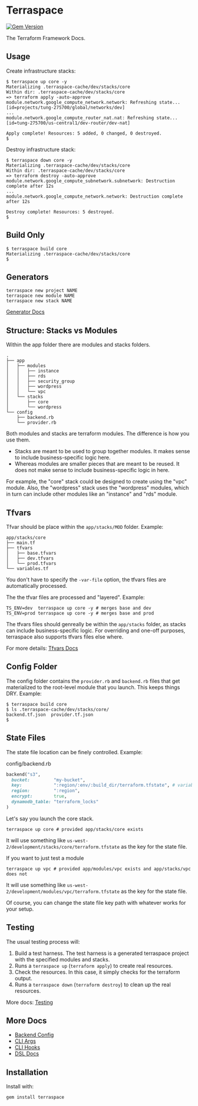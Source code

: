 # Terraspace

[![Gem Version](https://badge.fury.io/rb/terraspace.png)](http://badge.fury.io/rb/terraspace)

The Terraform Framework Docs.

## Usage

Create infrastructure stacks:

    $ terraspace up core -y
    Materializing .terraspace-cache/dev/stacks/core
    Within dir: .terraspace-cache/dev/stacks/core
    => terraform apply -auto-approve
    module.network.google_compute_network.network: Refreshing state... [id=projects/tung-275700/global/networks/dev]
    ...
    module.network.google_compute_router_nat.nat: Refreshing state... [id=tung-275700/us-central1/dev-router/dev-nat]

    Apply complete! Resources: 5 added, 0 changed, 0 destroyed.
    $

Destroy infrastructure stack:

    $ terraspace down core -y
    Materializing .terraspace-cache/dev/stacks/core
    Within dir: .terraspace-cache/dev/stacks/core
    => terraform destroy -auto-approve
    module.network.google_compute_subnetwork.subnetwork: Destruction complete after 12s
    ...
    module.network.google_compute_network.network: Destruction complete after 12s

    Destroy complete! Resources: 5 destroyed.
    $

## Build Only

    $ terraspace build core
    Materializing .terraspace-cache/dev/stacks/core
    $

## Generators

    terraspace new project NAME
    terraspace new module NAME
    terraspace new stack NAME

[Generator Docs](generators.md)

## Structure: Stacks vs Modules

Within the app folder there are modules and stacks folders.

    .
    ├── app
    │   ├── modules
    │   │   ├── instance
    │   │   ├── rds
    │   │   ├── security_group
    │   │   ├── wordpress
    │   │   └── vpc
    │   └── stacks
    │       ├── core
    │       └── wordpress
    └── config
        ├── backend.rb
        └── provider.rb

Both modules and stacks are terraform modules. The difference is how you use them.

* Stacks are meant to be used to group together modules. It makes sense to include business-specific logic here.
* Whereas modules are smaller pieces that are meant to be reused. It does not make sense to include business-specific logic in here.

For example, the "core" stack could be designed to create using the "vpc" module. Also, the "wordpress" stack uses the "wordpress" modules, which in turn can include other modules like an "instance" and "rds" module.

## Tfvars

Tfvar should be place within the `app/stacks/MOD` folder. Example:

    app/stacks/core
    ├── main.tf
    ├── tfvars
    │   ├── base.tfvars
    │   ├── dev.tfvars
    │   └── prod.tfvars
    └── variables.tf

You don't have to specify the `-var-file` option, the tfvars files are automatically processed.

The the tfvar files are processed and "layered".  Example:

    TS_ENV=dev  terraspace up core -y # merges base and dev
    TS_ENV=prod terraspace up core -y # merges base and prod

The tfvars files should genreally be within the `app/stacks` folder, as stacks can include business-specific logic.  For overriding and one-off purposes, terraspace also supports tfvars files else where.

For more details: [Tfvars Docs](tfvars.md)

## Config Folder

The config folder contains the `provider.rb` and `backend.rb` files that get materialized to the root-level module that you launch. This keeps things DRY.  Example:

    $ terraspace build core
    $ ls .terraspace-cache/dev/stacks/core/
    backend.tf.json  provider.tf.json
    $

## State Files

The state file location can be finely controlled. Example:

config/backend.rb

```ruby
backend("s3",
  bucket:         "my-bucket",
  key:            ":region/:env/:build_dir/terraform.tfstate", # variable notation gets expanded out by terraspace
  region:         ":region",
  encrypt:        true,
  dynamodb_table: "terraform_locks"
)
```

Let's say you launch the core stack.

    terraspace up core # provided app/stacks/core exists

It will use something like `us-west-2/development/stacks/core/terraform.tfstate` as the key for the state file.

If you want to just test a module

    terraspace up vpc # provided app/modules/vpc exists and app/stacks/vpc does not

It will use something like `us-west-2/development/modules/vpc/terraform.tfstate` as the key for the state file.

Of course, you can change the state file key path with whatever works for your setup.

## Testing

The usual testing process will:

1. Build a test harness. The test harness is a generated terraspace project with the specified modules and stacks.
2. Runs a `terraspace up` (`terraform apply`) to create real resources.
3. Check the resources. In this case, it simply checks for the terraform output.
4. Runs a `terraspace down` (`terraform destroy`) to clean up the real resources.


More docs: [Testing](testing.md)

## More Docs

* [Backend Config](backend-config.md)
* [CLI Args](cli-args.md)
* [CLI Hooks](cli-hooks.md)
* [DSL Docs](dsl.md)

## Installation

Install with:

    gem install terraspace
